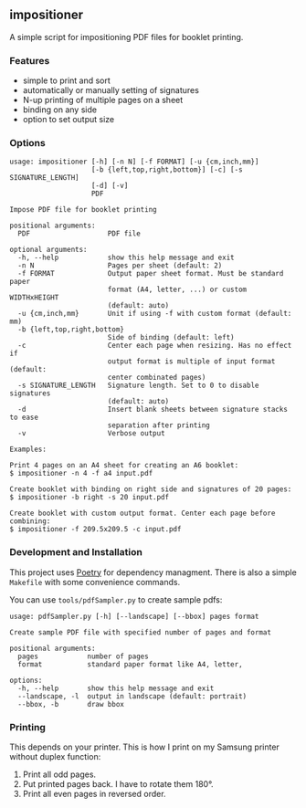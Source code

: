 ## impositioner

A simple script for impositioning PDF files for booklet printing.

### Features

- simple to print and sort
- automatically or manually setting of signatures
- N-up printing of multiple pages on a sheet
- binding on any side
- option to set output size

### Options

```
usage: impositioner [-h] [-n N] [-f FORMAT] [-u {cm,inch,mm}]
                    [-b {left,top,right,bottom}] [-c] [-s SIGNATURE_LENGTH]
                    [-d] [-v]
                    PDF

Impose PDF file for booklet printing

positional arguments:
  PDF                   PDF file

optional arguments:
  -h, --help            show this help message and exit
  -n N                  Pages per sheet (default: 2)
  -f FORMAT             Output paper sheet format. Must be standard paper
                        format (A4, letter, ...) or custom WIDTHxHEIGHT
                        (default: auto)
  -u {cm,inch,mm}       Unit if using -f with custom format (default: mm)
  -b {left,top,right,bottom}
                        Side of binding (default: left)
  -c                    Center each page when resizing. Has no effect if
                        output format is multiple of input format (default:
                        center combinated pages)
  -s SIGNATURE_LENGTH   Signature length. Set to 0 to disable signatures
                        (default: auto)
  -d                    Insert blank sheets between signature stacks to ease
                        separation after printing
  -v                    Verbose output

Examples:

Print 4 pages on an A4 sheet for creating an A6 booklet:
$ impositioner -n 4 -f a4 input.pdf

Create booklet with binding on right side and signatures of 20 pages:
$ impositioner -b right -s 20 input.pdf

Create booklet with custom output format. Center each page before
combining:
$ impositioner -f 209.5x209.5 -c input.pdf
```

### Development and Installation

This project uses [Poetry](https://python-poetry.org/) for dependency managment. There is also a
simple `Makefile` with some convenience commands.

You can use `tools/pdfSampler.py` to create sample pdfs:

```
usage: pdfSampler.py [-h] [--landscape] [--bbox] pages format

Create sample PDF file with specified number of pages and format

positional arguments:
  pages            number of pages
  format           standard paper format like A4, letter,

options:
  -h, --help       show this help message and exit
  --landscape, -l  output in landscape (default: portrait)
  --bbox, -b       draw bbox
```

### Printing

This depends on your printer. This is how I print on my Samsung printer without duplex function:

1. Print all odd pages.
2. Put printed pages back. I have to rotate them 180°.
3. Print all even pages in reversed order.
